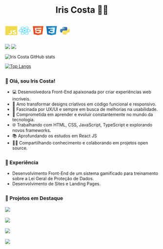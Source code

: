<h1 align="center">Iris Costa 👩‍💻</h1>

<div style="display: inline_block"><br>
  <img align="center" alt="Rafa-Js" height="30" width="40" src="https://raw.githubusercontent.com/devicons/devicon/master/icons/javascript/javascript-plain.svg">
  <img align="center" alt="Rafa-React" height="30" width="40" src="https://raw.githubusercontent.com/devicons/devicon/master/icons/react/react-original.svg">
  <img align="center" alt="Rafa-HTML" height="30" width="40" src="https://raw.githubusercontent.com/devicons/devicon/master/icons/html5/html5-original.svg">
  <img align="center" alt="Rafa-CSS" height="30" width="40" src="https://raw.githubusercontent.com/devicons/devicon/master/icons/css3/css3-original.svg">
  <img align="center" alt="Rafa-Python" height="30" width="40" src="https://raw.githubusercontent.com/devicons/devicon/master/icons/python/python-original.svg">
</div>
  
  ##
 
<div> 
  
  <a href = "mailto:irisccosta55@gmail.com"><img src="https://img.shields.io/badge/-Gmail-%23333?style=for-the-badge&logo=gmail&logoColor=white" target="_blank"></a>
  <a href="https://www.linkedin.com/in/costairis/" target="_blank"><img src="https://img.shields.io/badge/-LinkedIn-%230077B5?style=for-the-badge&logo=linkedin&logoColor=white" target="_blank"></a> 
  
</div>

<!-- <div align="center" style="display: flex; justify-content: center;" -->

![Iris Costa GitHub stats](https://github-readme-stats.vercel.app/api?username=iriscoxta&show_icons=true&theme=tokyonight)

[![Top Langs](https://github-readme-stats.vercel.app/api/top-langs/?username=iriscoxta&layout=compact)](https://github.com/anuraghazra/github-readme-stats)

</div>

##

### 👋 Olá, sou Iris Costa!

- 💻 Desenvolvedora Front-End apaixonada por criar experiências web incríveis.
- 🌟 Amo transformar designs criativos em código funcional e responsivo.
- 🎨 Fascinada por UX/UI e sempre em busca de melhorias na usabilidade.
- 🚀 Comprometida em aprender e evoluir constantemente no mundo da tecnologia.
- 🌐 Trabalhando com HTML, CSS, JavaScript, TypeScript e explorando novos frameworks.
- 📚 Aprofundando os estudos em React JS
- 👩‍💻 Compartilhando conhecimento e colaborando em projetos open source.

##
### 💼 Experiência
* Desenvolvimento Front-End de um sistema gamificado para treinamento sobre a Lei Geral de Proteção de Dados.
* Desenvolvimento de Sites e Landing Pages.
##
  
### 🚀 Projetos em Destaque
<a href="https://github.com/iriscoxta/Avant_Play">
  <img align="center" src="https://github-readme-stats.vercel.app/api/pin/?username=iriscoxta&repo=Avant_Play" />
</a>
<br/>
<br/>
<a href="https://github.com/iriscoxta/GETEC_PSI">
  <img align="center" src="https://github-readme-stats.vercel.app/api/pin/?username=iriscoxta&repo=GETEC_PSI" />
</a>
<br/>
<br/>
<a href="https://github.com/iriscoxta/Freeway_Game">
  <img align="center" src="https://github-readme-stats.vercel.app/api/pin/?username=iriscoxta&repo=Freeway_Game" />
</a>
<br/>
<br/>
<a href="https://github.com/iriscoxta/digital-signal-processing">
  <img align="center" src="https://github-readme-stats.vercel.app/api/pin/?username=iriscoxta&repo=digital-signal-processing" />
</a>
<br/>








